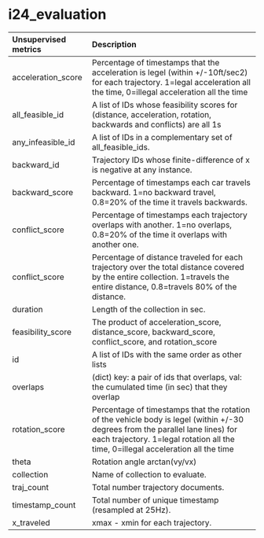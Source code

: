 # i24_evaluation

Unsupervised metrics|Description
:---|:---
acceleration_score|Percentage of timestamps that the acceleration is legel (within +/-10ft/sec2) for each trajectory. 1=legal acceleration all the time, 0=illegal acceleration all the time
all_feasible_id|A list of IDs whose feasibility scores for (distance, acceleration, rotation, backwards and conflicts) are all 1s
any_infeasible_id|A list of IDs in a complementary set of all_feasible_ids.
backward_id|Trajectory IDs whose finite-difference of x is negative at any instance.
backward_score|Percentage of timestamps each car travels backward. 1=no backward travel, 0.8=20% of the time it travels backwards.
conflict_score|Percentage of timestamps each trajectory overlaps with another. 1=no overlaps, 0.8=20% of the time it overlaps with another one.
conflict_score|Percentage of distance traveled for each trajectory over the total distance covered by the entire collection. 1=travels the entire distance, 0.8=travels 80% of the distance.
duration|Length of the collection in sec.
feasibility_score|The product of acceleration_score, distance_score, backward_score, conflict_score, and rotation_score
id|A list of IDs with the same order as other lists
overlaps|(dict) key: a pair of ids that overlaps, val: the cumulated time (in sec) that they overlap
rotation_score|Percentage of timestamps that the rotation of the vehicle body is legel (within +/-30 degrees from the parallel lane lines) for each trajectory. 1=legal rotation all the time, 0=illegal acceleration all the time
theta|Rotation angle arctan(vy/vx)
collection|Name of collection to evaluate.
traj_count|Total number trajectory documents.
timestamp_count|Total number of unique timestamp (resampled at 25Hz).
x_traveled|xmax - xmin for each trajectory.
